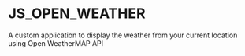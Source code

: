 # JS_OPEN_WEATHER
A custom application to display the weather from your current location using Open WeatherMAP API
